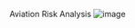 Aviation Risk Analysis
![image](https://github.com/user-attachments/assets/84ab73f3-3dfc-4251-9cd5-435660ab090e)

